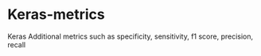 # Keras-metrics
Keras Additional metrics such as specificity, sensitivity, f1 score, precision, recall
